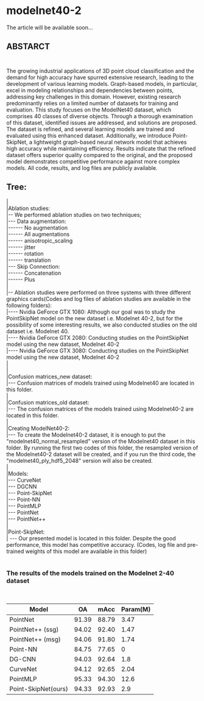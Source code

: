 # modelnet40-2
The article will be available soon...
<br />
## ABSTARCT<br /><br />
The growing industrial applications of 3D point cloud classification and the demand for high accuracy have spurred extensive research, leading to the development of various learning models. Graph-based models, in particular, excel in modeling relationships and dependencies between points, addressing key challenges in this domain. However, existing research predominantly relies on a limited number of datasets for training and evaluation. This study focuses on the ModelNet40 dataset, which comprises 40 classes of diverse objects. Through a thorough examination of this dataset, identified issues are addressed, and solutions are proposed. The dataset is refined, and several learning models are trained and evaluated using this enhanced dataset. Additionally, we introduce Point-SkipNet, a lightweight graph-based neural network model that achieves high accuracy while maintaining efficiency. Results indicate that the refined dataset offers superior quality compared to the original, and the proposed model demonstrates competitive performance against more complex models. All code, results, and log files are publicly available.

## Tree:
|<br />
|Ablation studies: <br />
|-- We performed ablation studies on two techniques;<br />
|--- Data augmentation:<br />
|------ No augmentation<br />
|------ All augmentations<br />
|------ anisotropic_scaling<br />
|------ jitter<br />
|------ rotation<br />
|------ translation<br />
|--- Skip Connection:<br />
|------ Concatenation<br />
|------ Plus<br />
|<br />
|-- Ablation studies were performed on three systems with three different graphics cards(Codes and log files of ablation studies are available in the following folders):<br />
|---- Nvidia GeForce GTX 1080: Although our goal was to study the PointSkipNet model on the new dataset i.e. Modelnet 40-2, but for the possibility of some interesting results, we also conducted studies on the old dataset i.e. Modelnet 40.<br />
|---- Nvidia GeForce GTX 2080: Conducting studies on the PointSkipNet model using the new dataset, Modelnet 40-2<br />
|---- Nvidia GeForce GTX 3080: Conducting studies on the PointSkipNet model using the new dataset, Modelnet 40-2<br />
|<br />
|<br />
|Confusion matrices_new dataset:<br />
|--- Confusion matrices of models trained using Modelnet40 are located in this folder.<br />
|<br />
|Confusion matrices_old dataset:<br />
|--- The confusion matrices of the models trained using Modelnet40-2 are located in this folder.<br />
|<br />
|Creating ModelNet40-2:<br />
|--- To create the Modelnet40-2 dataset, it is enough to put the "modelnet40_normal_resampled" version of the Modelnet40 dataset in this folder. By running the first two codes of this folder, the resampled version of the Modelnet40-2 dataset will be created, and if you run the third code, the "modelnet40_ply_hdf5_2048" version will also be created.<br />
|<br />
|Models: <br />
|--- CurveNet<br />
|--- DGCNN<br />
|--- Point-SkipNet<br />
|--- Point-NN<br />
|--- PointMLP<br />
|--- PointNet<br />
|--- PointNet++<br />
|<br />
|Point-SkipNet:<br />
| --- Our presented model is located in this folder. Despite the good performance, this model has competitive accuracy. (Codes, log file and pre-trained weights of this model are available in this folder)
<br />
<br />
### The results of the models trained on the Modelnet 2-40 dataset
<br />

|     Model     |       OA      |      mAcc     |   Param(M)    |
| ------------- | ------------- | ------------- | ------------- |
| PointNet  | 91.39  | 88.79  | 3.47  |
| PointNet++ (ssg)  | 94.02  | 92.40  | 1.47  |
| PointNet++ (msg)  | 94.06  | 91.80  | 1.74  |
| Point-NN  | 84.75  | 77.65  | 0  |
| DG-CNN  | 94.03  | 92.64  | 1.8  |
| CurveNet  | 94.12  | 92.65  | 2.04  |
| PointMLP  | 95.33  | 94.30  | 12.6  |
| Point-SkipNet(ours)  | 94.33  | 92.93  | 2.9  |


